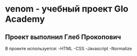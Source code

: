 # venom - учебный проект Glo Academy
## Проект выполнил Глеб Прокопович

В проекте используется:
-HTML
-CSS
-Javascript
-Normalize

